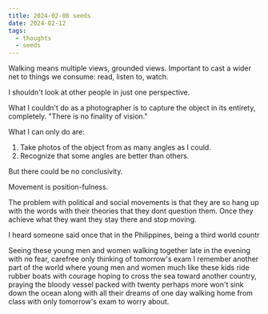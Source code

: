 ```yaml
---
title: 2024-02-08 seeds
date: 2024-02-12
tags:
  - thoughts
  - seeds
---
```

Walking means multiple views, grounded views. Important to cast a wider net to things we consume: read, listen to, watch.

I shouldn't look at other people in just one perspective.

What I couldn't do as a photographer is to capture the object in its entirety, completely. "There is no finality of vision."

What I can only do are:
1. Take photos of the object from as many angles as I could.
2. Recognize that some angles are better than others.

But there could be no conclusivity.

Movement is position-fulness.

The problem with political and social movements is that they are so hang up with the words with their theories that they dont question them. Once they achieve what they want they stay there and stop moving.

I heard someone said once that in the Philippines, being a third world countr

Seeing these young men and women walking together late in the evening with no fear, carefree only thinking of tomorrow's exam I remember another part of the world where young men and women much like these kids ride rubber boats with courage hoping to cross the sea toward another country, praying the bloody vessel packed with twenty perhaps more won't sink down the ocean along with all their dreams of one day walking home from class with only tomorrow's exam to worry about.
